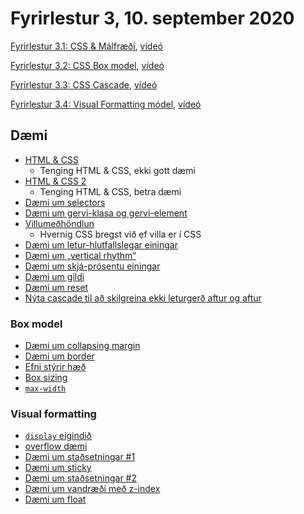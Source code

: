 # Fyrirlestur 3, 10. september 2020

[Fyrirlestur 3.1: CSS & Málfræði](03.1.css.md), [vídeó](https://youtu.be/)

[Fyrirlestur 3.2: CSS Box model](03.2.box-model.md), [vídeó](https://youtu.be/)

[Fyrirlestur 3.3: CSS Cascade](03.3.cascade.md), [vídeó](https://youtu.be/)

[Fyrirlestur 3.4: Visual Formatting módel](03.3.visual-formatting.md), [vídeó](https://youtu.be/)

## Dæmi

* [HTML & CSS](daemi/01.html-css.html)
  * Tenging HTML & CSS, ekki gott dæmi
* [HTML & CSS 2](daemi/02.html-css.html)
  * Tenging HTML & CSS, betra dæmi
* [Dæmi um selectors](daemi/03.selectors.html)
* [Dæmi um gervi-klasa og gervi-element](daemi/04.pseudo.html)
* [Villumeðhöndlun](daemi/05.error.html)
  * Hvernig CSS bregst við ef villa er í CSS
* [Dæmi um letur-hlutfallslegar einingar](daemi/06.em.html)
* [Dæmi um „vertical rhythm“](daemi/07.vertical-rhythm.html)
* [Dæmi um skjá-prósentu einingar](daemi/08.vh-vw.html)
* [Dæmi um gildi](daemi/09.values.html)
* [Dæmi um reset](daemi/10.reset.html)
* [Nýta cascade til að skilgreina ekki leturgerð aftur og aftur](daemi/11.font-cascade.html)

### Box model

* [Dæmi um collapsing margin](daemi/box-model/01.collapsing.html)
* [Dæmi um border](daemi/box-model/02.border.html)
* [Efni stýrir hæð](daemi/box-model/03.height.html)
* [Box sizing](daemi/box-model/04.box.html)
* [`max-width`](daemi/box-model/05.max-width.html)

### Visual formatting

* [`display` eigindið](daemi/visual-formatting/01.display.html)
* [overflow dæmi](daemi/visual-formatting/02.overflow.html)
* [Dæmi um staðsetningar #1](daemi/visual-formatting/03.position.html)
* [Dæmi um sticky](daemi/visual-formatting/04.sticky.html)
* [Dæmi um staðsetningar #2](daemi/visual-formatting/05.position2.html)
* [Dæmi um vandræði með z-index](daemi/visual-formatting/06.zindex-hover.html)
* [Dæmi um float](daemi/visual-formatting/07.float.html)
